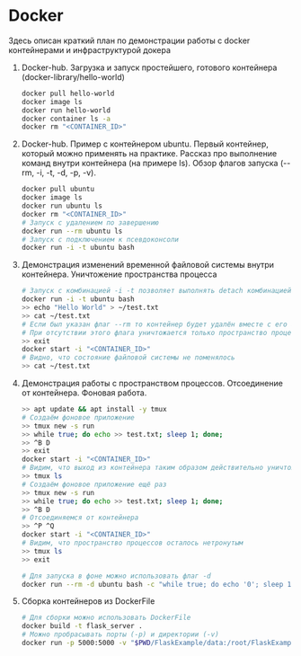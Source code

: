 # Docker

Здесь описан краткий план по демонстрации работы с docker контейнерами и инфраструктурой докера

1. Docker-hub. Загрузка и запуск простейшего, готового контейнера (docker-library/hello-world)

   ```bash
   docker pull hello-world
   docker image ls
   docker run hello-world
   docker container ls -a
   docker rm "<CONTAINER_ID>"
   ```

2. Docker-hub. Пример с контейнером ubuntu. Первый контейнер, который можно применять на практике. Рассказ про выполнение команд внутри контейнера (на примере ls). Обзор флагов запуска (--rm, -i, -t, -d, -p, -v).

   ```bash
   docker pull ubuntu
   docker image ls
   docker run ubuntu ls
   docker rm "<CONTAINER_ID>"
   # Запуск с удалением по завершению
   docker run --rm ubuntu ls
   # Запуск с подключением к псевдоконсоли
   docker run -i -t ubuntu bash
   ```

3. Демонстрация изменений временной файловой системы внутри контейнера. Уничтожение пространства процесса

   ```bash
   # Запуск с комбинацией -i -t позволяет выполнять detach комбинацией ^P^Q внутри контейнера
   docker run -i -t ubuntu bash
   >> echo "Hello World" > ~/test.txt
   >> cat ~/test.txt
   # Если был указан флаг --rm то контейнер будет удалён вместе с его файловой системой
   # При отсутствии этого флага уничтожается только пространство процессов, а файловая система остаётся нетронутой
   >> exit
   docker start -i "<CONTAINER_ID>"
   # Видно, что состояние файловой системы не поменялось
   >> cat ~/test.txt
   ```

4. Демонстрация работы с пространством процессов. Отсоединение от контейнера. Фоновая работа.

   ```bash
   >> apt update && apt install -y tmux
   # Создаём фоновое приложение
   >> tmux new -s run
   >> while true; do echo >> test.txt; sleep 1; done;
   >> ^B D
   >> exit
   docker start -i "<CONTAINER_ID>"
   # Видим, что выход из контейнера таким образом действительно уничтожает пространство процессов
   >> tmux ls
   # Создаём фоновое приложение ещё раз
   >> tmux new -s run
   >> while true; do echo >> test.txt; sleep 1; done;
   >> ^B D
   # Отсоединяемся от контейнера
   >> ^P ^Q
   docker start -i "<CONTAINER_ID>"
   # Видим, что пространство процессов осталось нетронутым
   >> tmux ls
   >> exit

   # Для запуска в фоне можно использовать флаг -d
   docker run --rm -d ubuntu bash -c "while true; do echo '0'; sleep 1; done;"
   ```

5. Сборка контейнеров из DockerFile

   ```bash
   # Для сборки можно использовать DockerFile
   docker build -t flask_server .
   # Можно пробрасывать порты (-p) и директории (-v)
   docker run -p 5000:5000 -v "$PWD/FlaskExample/data:/root/FlaskExample/data" --rm -i flask_server
   ```

